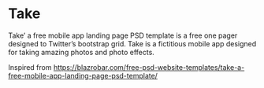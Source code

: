# Take

Take’ a free mobile app landing page PSD template is a free one pager designed to Twitter’s bootstrap grid. 
Take is a fictitious mobile app designed for taking amazing photos and photo effects.

Inspired from https://blazrobar.com/free-psd-website-templates/take-a-free-mobile-app-landing-page-psd-template/
